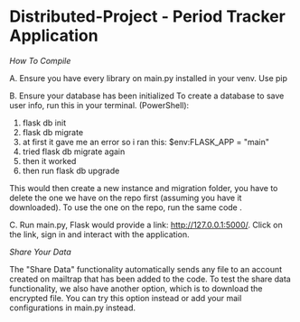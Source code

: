# Distributed-Project - Period Tracker Application

*How* *To* *Compile*

A. Ensure you have every library on main.py installed in your venv. Use pip
   
B. Ensure your database has been initialized
  To create a database to save user info, run this in your terminal. (PowerShell):
  1. flask db init
  2. flask db migrate
  3. at first it gave me an error so i ran this: $env:FLASK_APP = "main"
  4. tried flask db migrate again
  5. then it worked
  6. then run flask db upgrade
  
  This would then create a new instance and migration folder, you have to delete the one we have on the repo first (assuming you have it downloaded). 
  To use the one on the repo, run the same code .
  
C. Run main.py, Flask would provide a link: http://127.0.0.1:5000/. Click on the link, sign in and interact with the application.

*Share* *Your* *Data*

The "Share Data" functionality automatically sends any file to an account created on mailtrap that has been added to the code. To test the share data functionality, we also have another option, which is to download the encrypted file. You can try this option instead or add your mail configurations in main.py instead.
